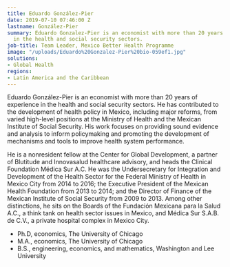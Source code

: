 ```yaml
---
title: Eduardo González-Pier
date: 2019-07-10 07:46:00 Z
lastname: González-Pier
summary: Eduardo Gonzalez-Pier is an economist with more than 20 years of experience
  in the health and social security sectors.
job-title: Team Leader, Mexico Better Health Programme
image: "/uploads/Eduardo%20Gonzalez-Pier%20bio-059ef1.jpg"
solutions:
- Global Health
regions:
- Latin America and the Caribbean
---
```


Eduardo González-Pier is an economist with more than 20 years of experience in the health and social security sectors. He has contributed to the development of health policy in Mexico, including major reforms, from varied high-level positions at the Ministry of Health and the Mexican Institute of Social Security. His work focuses on providing sound evidence and analysis to inform policymaking and promoting the development of mechanisms and tools to improve health system performance.

He is a nonresident fellow at the Center for Global Development, a partner of Blutitude and Innovasalud healthcare advisory, and heads the Clinical Foundation Médica Sur A.C. He was the Undersecretary for Integration and Development of the Health Sector for the Federal Ministry of Health in Mexico City from 2014 to 2016; the Executive President of the Mexican Health Foundation from 2013 to 2014; and the Director of Finance of the Mexican Institute of Social Security from 2009 to 2013. Among other distinctions, he sits on the Boards of the Fundación Mexicana para la Salud A.C., a think tank on health sector issues in Mexico, and Médica Sur S.A.B. de C.V., a private hospital complex in Mexico City.

* Ph.D, economics, The University of Chicago
* M.A., economics, The University of Chicago
* B.S., engineering, economics, and mathematics, Washington and Lee University